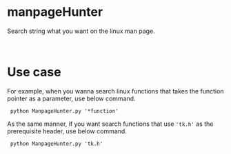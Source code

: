# manpageHunter
Search string what you want on the linux man page.  
  
<br>

# Use case
For example, when you wanna search linux functions that takes the function pointer as a parameter, use below command.  

     python ManpageHunter.py '*function'
 
As the same manner, if you want search functions that use `'tk.h'` as the prerequisite header, use below command.  

     python ManpageHunter.py 'tk.h'
